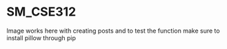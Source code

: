 # SM_CSE312


Image works here with creating posts and to test the function make sure to install pillow through pip
